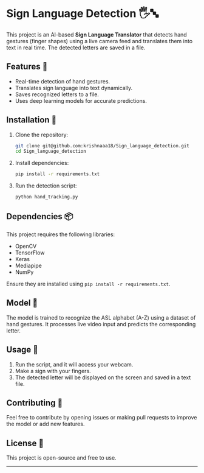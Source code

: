 # Sign Language Detection 🖐️🔤  

This project is an AI-based **Sign Language Translator** that detects hand gestures (finger shapes) using a live camera feed and translates them into text in real time. The detected letters are saved in a file.

## Features 🚀
- Real-time detection of hand gestures.
- Translates sign language into text dynamically.
- Saves recognized letters to a file.
- Uses deep learning models for accurate predictions.

## Installation 🔧
1. Clone the repository:
   ```bash
   git clone git@github.com:krishnaaa18/Sign_language_detection.git
   cd Sign_language_detection
   ```
2. Install dependencies:
   ```bash
   pip install -r requirements.txt
   ```
3. Run the detection script:
   ```bash
   python hand_tracking.py
   ```

## Dependencies 📦
This project requires the following libraries:
- OpenCV
- TensorFlow
- Keras
- Mediapipe
- NumPy

Ensure they are installed using `pip install -r requirements.txt`.

## Model 🧠
The model is trained to recognize the ASL alphabet (A-Z) using a dataset of hand gestures. It processes live video input and predicts the corresponding letter.

## Usage 🎯
1. Run the script, and it will access your webcam.
2. Make a sign with your fingers.
3. The detected letter will be displayed on the screen and saved in a text file.

## Contributing 🤝
Feel free to contribute by opening issues or making pull requests to improve the model or add new features.

## License 📜
This project is open-source and free to use.

---
